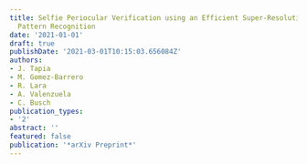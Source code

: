 ```yaml
---
title: Selfie Periocular Verification using an Efficient Super-Resolution Approach\",
  Pattern Recognition
date: '2021-01-01'
draft: true
publishDate: '2021-03-01T10:15:03.656084Z'
authors:
- J. Tapia
- M. Gomez-Barrero
- R. Lara
- A. Valenzuela
- C. Busch
publication_types:
- '2'
abstract: ''
featured: false
publication: '*arXiv Preprint*'
---
```


